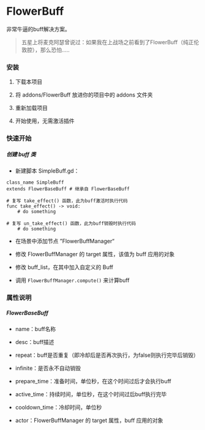 # FlowerBuff

非常牛逼的buff解决方案。

> 五星上将麦克阿瑟曾说过：如果我在上战场之前看到了FlowerBuff（纯正伦敦腔），那么恐怕.....

### 安装

1. 下载本项目

2. 将 addons/FlowerBuff 放进你的项目中的 addons 文件夹

3. 重新加载项目

4. 开始使用，无需激活插件

### 快速开始

##### 创建 buff 类

- 新建脚本 SimpleBuff.gd：

```gdscript
class_name SimpleBuff
extends FlowerBaseBuff # 继承自 FlowerBaseBuff

# 复写 take_effect() 函数，此为buff激活时执行代码
func take_effect() -> void:
    # do something

# 复写 un_take_effect() 函数，此为buff销毁时执行代码
    # do something
```

- 在场景中添加节点 ”FlowerBuffManager“

- 修改 FlowerBuffManager 的 target 属性，该值为 buff 应用的对象

- 修改 buff_list，在其中加入自定义的 Buff

- 调用 ```FlowerBuffManager.compute()``` 来计算buff

### 属性说明

##### FlowerBaseBuff

- name：buff名称

- desc：buff描述

- repeat：buff是否重复（即冷却后是否再次执行，为false则执行完毕后销毁）

- infinite：是否永不自动销毁

- prepare_time：准备时间，单位秒，在这个时间过后才会执行buff

- active_time：持续时间，单位秒，在这个时间过后buff执行完毕

- cooldown_time：冷却时间，单位秒

- actor：FlowerBuffManager 的 target 属性，buff 应用的对象



